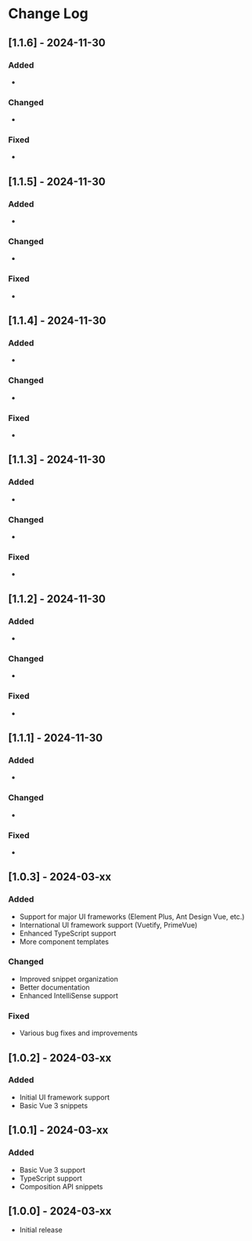 # Change Log

## [1.1.6] - 2024-11-30
### Added
- 

### Changed
- 

### Fixed
- 

## [1.1.5] - 2024-11-30
### Added
- 

### Changed
- 

### Fixed
- 

## [1.1.4] - 2024-11-30
### Added
- 

### Changed
- 

### Fixed
- 

## [1.1.3] - 2024-11-30
### Added
- 

### Changed
- 

### Fixed
- 

## [1.1.2] - 2024-11-30
### Added
- 

### Changed
- 

### Fixed
- 

## [1.1.1] - 2024-11-30
### Added
- 

### Changed
- 

### Fixed
- 

## [1.0.3] - 2024-03-xx
### Added
- Support for major UI frameworks (Element Plus, Ant Design Vue, etc.)
- International UI framework support (Vuetify, PrimeVue)
- Enhanced TypeScript support
- More component templates

### Changed
- Improved snippet organization
- Better documentation
- Enhanced IntelliSense support

### Fixed
- Various bug fixes and improvements

## [1.0.2] - 2024-03-xx
### Added
- Initial UI framework support
- Basic Vue 3 snippets

## [1.0.1] - 2024-03-xx
### Added
- Basic Vue 3 support
- TypeScript support
- Composition API snippets

## [1.0.0] - 2024-03-xx
- Initial release